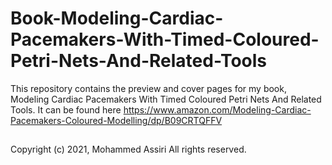 # Book-Modeling-Cardiac-Pacemakers-With-Timed-Coloured-Petri-Nets-And-Related-Tools
 
This repository contains the preview and cover pages for my book, Modeling Cardiac Pacemakers With Timed Coloured Petri Nets And Related Tools. It can be found here
https://www.amazon.com/Modeling-Cardiac-Pacemakers-Coloured-Modelling/dp/B09CRTQFFV

##
Copyright (c) 2021, Mohammed Assiri All rights reserved.
